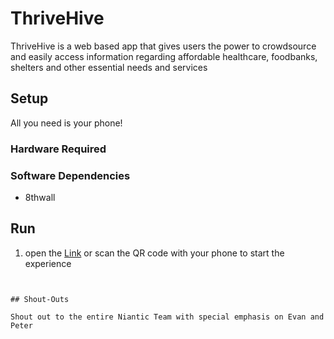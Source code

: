 # ThriveHive
ThriveHive is a web based app that gives users the power to crowdsource and easily access information regarding affordable healthcare, foodbanks, shelters and other essential needs and services


## Setup

All you need is your phone! 

### Hardware Required



### Software Dependencies

- 8thwall

## Run

1. open the [Link](https://emeadevroadshow.8thwall.app/thrivehivemapproject/) or scan the QR code with your phone to start the experience

```


## Shout-Outs

Shout out to the entire Niantic Team with special emphasis on Evan and Peter